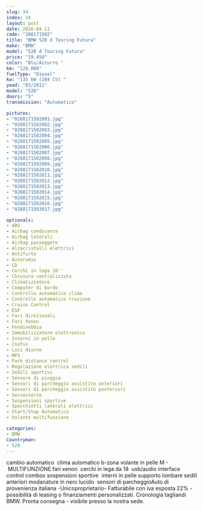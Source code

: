 ```yaml
---
slug: 34
index: 34
layout: post
date: 2016-04-11
code: "288171502"
title: "BMW 520 d Touring Futura"
make: "BMW"
model: "520 d Touring Futura"
price: "19.450"
color: "Blu/Azzurro "
km: "129.000"
fuelType: "Diesel"
kw: "135 kW (184 CV) "
yead: "03/2011"
model: "520"
doors: "5"
transmission: "Automatico"

pictures:
- "0288171502001.jpg"
- "0288171502002.jpg"
- "0288171502003.jpg"
- "0288171502004.jpg"
- "0288171502005.jpg"
- "0288171502006.jpg"
- "0288171502007.jpg"
- "0288171502008.jpg"
- "0288171502009.jpg"
- "0288171502010.jpg"
- "0288171502011.jpg"
- "0288171502012.jpg"
- "0288171502013.jpg"
- "0288171502014.jpg"
- "0288171502015.jpg"
- "0288171502016.jpg"
- "0288171502017.jpg"

optionals:
- ABS
- Airbag conducente
- Airbag laterali
- Airbag passeggero
- Alzacristalli elettrici
- Antifurto
- Autoradio
- CD
- Cerchi in lega 18''
- Chiusura centralizzata
- Climatizzatore
- Computer di bordo
- Controllo automatico clima
- Controllo automatico trazione
- Cruise Control
- ESP
- Fari direzionali
- Fari Xenon
- Fendinebbia
- Immobilizzatore elettronico
- Interni in pelle
- Isofix
- Luci diurne
- MP3
- Park distance control
- Regolazione elettrica sedili
- Sedili sportivi
- Sensore di pioggia
- Sensori di parcheggio assistito anteriori
- Sensori di parcheggio assistito posteriori
- Servosterzo
- Sospensioni sportive
- Specchietti laterali elettrici
- Start/Stop Automatico
- Volante multifunzione

categories:
- BMW
Countryman:
- 520
---
```

 cambio automatico  clima automatico b-zona volante in pelle M -  MULTIFUNZIONE fari xenon  cerchi in lega da 18  usb/audio interface control combox sospensioni sportive  interni in pelle supporto lombare sedili anteriori modanature in nero lucido  sensori di parcheggioAuto di provenienza italiana -Unicoproprietario- Fatturabile con iva esposta 22% - possibilità di leasing o finanziamenti personalizzati. Cronologia tagliandi BMW. Pronta consegna - visibile presso la nostra sede.